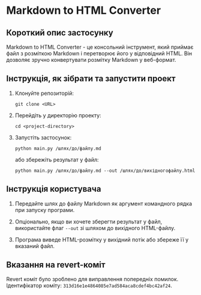 # Markdown to HTML Converter

## Короткий опис застосунку

Markdown to HTML Converter - це консольний інструмент, який приймає файл з розміткою Markdown і перетворює його у відповідний HTML. Він дозволяє зручно конвертувати розмітку Markdown у веб-формат.

## Інструкція, як зібрати та запустити проект

1. Клонуйте репозиторій:
    ```
    git clone <URL>
    ```
2. Перейдіть у директорію проекту:
    ```
    cd <project-directory>
    ```
3. Запустіть застосунок:
    ```
    python main.py /шлях/до/файлу.md
    ```
   або збережіть результат у файл:
    ```
    python main.py /шлях/до/файлу.md --out /шлях/до/вихідногофайлу.html
    ```

## Інструкція користувача

1. Передайте шлях до файлу Markdown як аргумент командного рядка при запуску програми.

2. Опціонально, якщо ви хочете зберегти результат у файл, використайте флаг `--out` зі шляхом до вихідного HTML-файлу.

3. Програма виведе HTML-розмітку у вихідний потік або збереже її у вказаний файл.

## Вказання на revert-коміт

Revert коміт було зроблено для виправлення попередніх помилок. Ідентифікатор коміту: `313d16e1e4864085e7ad584aca8cdef4bc42af24`.

